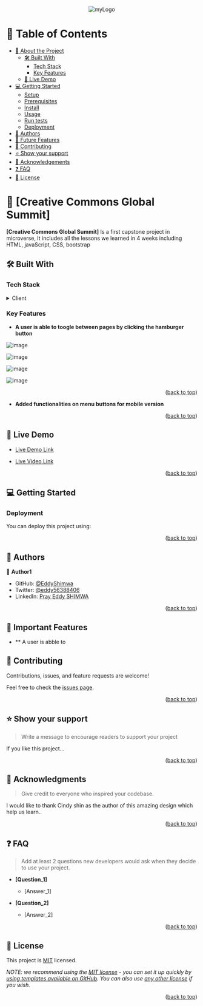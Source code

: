 <a name="readme-top"></a>

<div align="center">

 ![myLogo](https://user-images.githubusercontent.com/88631022/221567325-872207e9-ca42-41f9-998a-1605f299b3f0.PNG)
  <br/>

</div>

# 📗 Table of Contents

- [📖 About the Project](#about-project)
  - [🛠 Built With](#built-with)
    - [Tech Stack](#tech-stack)
    - [Key Features](#key-features)
  - [🚀 Live Demo](#live-demo)
- [💻 Getting Started](#getting-started)
  - [Setup](#setup)
  - [Prerequisites](#prerequisites)
  - [Install](#install)
  - [Usage](#usage)
  - [Run tests](#run-tests)
  - [Deployment](#triangular_flag_on_post-deployment)
- [👥 Authors](#authors)
- [🔭 Future Features](#future-features)
- [🤝 Contributing](#contributing)
- [⭐️ Show your support](#support)
- [🙏 Acknowledgements](#acknowledgements)
- [❓ FAQ](#faq)
- [📝 License](#license)

# 📖 [Creative Commons Global Summit] <a name="about-project"></a>

> 

**[Creative Commons Global Summit]** Is a first capstone project in microverse, It includes all the lessons we learned in 4 weeks including HTML, javaScript, CSS, bootstrap 

## 🛠 Built With <a name="built-with"></a>

### Tech Stack <a name="tech-stack"></a>

<details>
  <summary>Client</summary>
  <ul>
    <li><a href="">HTML</a></li>
    <li><a href="">CSS</a></li>
    <li><a href="">javaScript</a></li>
  </ul>
</details>

### Key Features <a name="key-features"></a>

- **A user is able to toogle between pages by clicking the hamburger button**

![image](https://user-images.githubusercontent.com/88631022/221566520-efb24684-bdd9-4454-9001-f546b0604edf.png)

![image](https://user-images.githubusercontent.com/88631022/221566696-00c0d063-d0b8-4caa-9c58-29f5517999e6.png)

![image](https://user-images.githubusercontent.com/88631022/221566960-2e99924d-478e-45ed-aecd-6c8a95db0164.png)

![image](https://user-images.githubusercontent.com/88631022/221567142-13263531-6de3-42c2-a665-fa0d3c9197cc.png)

<p align="right">(<a href="#readme-top">back to top</a>)</p>


 - **Added functionalities on menu buttons for mobile version**



<p align="right">(<a href="#readme-top">back to top</a>)</p>

## 🚀 Live Demo <a name="live-demo"></a>

- [Live Demo Link](https://eddyshimwa.github.io/CapStone-Project/)

- [Live Video Link](https://www.loom.com/share/f9df8e9c261b472585d543880875a4be)

<p align="right">(<a href="#readme-top">back to top</a>)</p>

## 💻 Getting Started <a name="getting-started"></a>


### Deployment

You can deploy this project using:


<p align="right">(<a href="#readme-top">back to top</a>)</p>

## 👥 Authors 

👤 **Author1**

- GitHub: [@EddyShimwa](https://github.com/EddyShimwa)
- Twitter: [@eddy56388406](https://twitter.com/eddy56388406)
- LinkedIn: [Pray Eddy SHIMWA]([https://www.linkedin.com/in/pray-eddy-shimwa-18a6751b6/])


<p align="right">(<a href="#readme-top">back to top</a>)</p>


## 🔭 Important Features <a name="future-features"></a>



- ** A user is abble to 
## 🤝 Contributing <a name="contributing"></a>

Contributions, issues, and feature requests are welcome!

Feel free to check the [issues page](../../issues/).

<p align="right">(<a href="#readme-top">back to top</a>)</p>

## ⭐️ Show your support <a name="support"></a>

> Write a message to encourage readers to support your project

If you like this project...

<p align="right">(<a href="#readme-top">back to top</a>)</p>


## 🙏 Acknowledgments <a name="acknowledgements"></a>

> Give credit to everyone who inspired your codebase.

I would like to thank Cindy shin as the author of this amazing design which help us learn..

<p align="right">(<a href="#readme-top">back to top</a>)</p>


## ❓ FAQ <a name="faq"></a>

> Add at least 2 questions new developers would ask when they decide to use your project.

- **[Question_1]**

  - [Answer_1]

- **[Question_2]**

  - [Answer_2]

<p align="right">(<a href="#readme-top">back to top</a>)</p>

## 📝 License <a name="license"></a>

This project is [MIT](./LICENSE) licensed.

_NOTE: we recommend using the [MIT license](https://choosealicense.com/licenses/mit/) - you can set it up quickly by [using templates available on GitHub](https://docs.github.com/en/communities/setting-up-your-project-for-healthy-contributions/adding-a-license-to-a-repository). You can also use [any other license](https://choosealicense.com/licenses/) if you wish._

<p align="right">(<a href="#readme-top">back to top</a>)</p>
